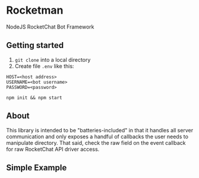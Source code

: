 # Rocketman

NodeJS RocketChat Bot Framework

## Getting started

1. `git clone` into a local directory
2. Create file `.env` like this:
  ```
  HOST=<host address>
  USERNAME=<bot username>
  PASSWORD=<password>
  ```
`npm init && npm start`

## About

This library is intended to be "batteries-included" in that it handles all
server communication and only exposes a handful of callbacks the user needs to
manipulate directory. That said, check the raw field on the event callback
for raw RocketChat API driver access.

## Simple Example
